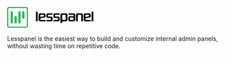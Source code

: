 <img src="/assets/logo.svg" height="48">

Lesspanel is the easiest way to build and customize internal admin panels, without wasting time on repetitive code.
